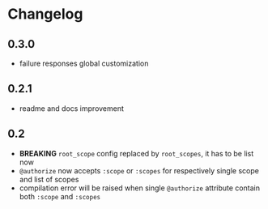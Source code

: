 # Changelog

## 0.3.0

* failure responses global customization

## 0.2.1

* readme and docs improvement

## 0.2

* **BREAKING** `root_scope` config replaced by `root_scopes`, it has to be list now
* `@authorize` now accepts `:scope` or `:scopes` for respectively single scope and list of scopes
* compilation error will be raised when single `@authorize` attribute contain both `:scope` and `:scopes`

